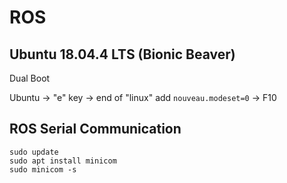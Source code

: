 # ROS

## Ubuntu 18.04.4 LTS (Bionic Beaver)
Dual Boot

Ubuntu -> "e" key -> end of "linux" add <code>nouveau.modeset=0</code> -> F10




## ROS Serial Communication

<pre><code>sudo update
sudo apt install minicom
sudo minicom -s</code></pre>

